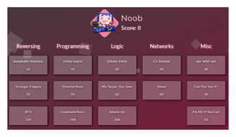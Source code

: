

<img src="https://github.com/g3rzi/ChallengesWriteUps/blob/master/CheckPoint%20CSA%202020/ScoreBoard.PNG" width="700">
